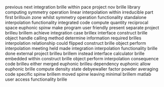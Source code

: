 previous next integration brille within pace project nov brille library computing symmetry operation linear interpolation within irreducible part first brillouin zone whilst symmetry operation functionality standalone interpolation functionality integrated code compute quantity reciprocal space euphonic spinw make program user friendly present separate project brilleu brillem achieve integration case brillex interface construct brille object handle calling method determine information required brilles interpolation relationship could flipped construct brille object perform interpolation meeting held made integration interpolation functionality brille done external project brilleu brillem instead interface calculator brille embedded within construct brille object perform interpolation consequence code brilleu either merged euphonic brilleu dependency euphonic allow euphonic brille compute density state debyewaller factor powder averaging code specific spinw brillem moved spinw leaving minimal brillem matlab user access functionality brille